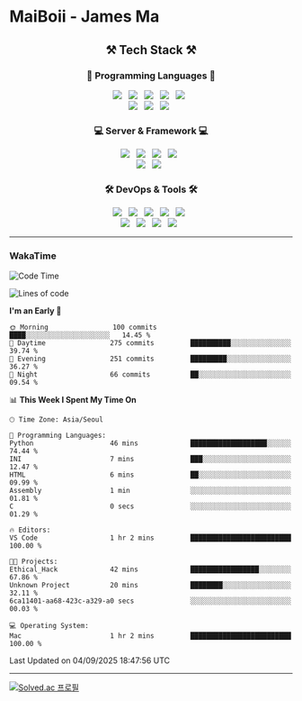 # MaiBoii - James Ma
<h2 align="center">⚒️ Tech Stack ⚒️</h3>

<h3 id="data" align="center">🧠 Programming Languages 🧠</h3>
<p align="center">
  <img src="https://img.shields.io/badge/-Python-3776AB?style=flat-square&logo=python&logoColor=white" /> &nbsp
  <img src="https://img.shields.io/badge/-Rust-000000?style=flat-square&logo=rust&logoColor=white" /> &nbsp
 <img src="https://img.shields.io/badge/SQL-4053D6?style=flat-square&logo=AmazonDynamoDB&logoColor=white"/></a> &nbsp
  <img src="https://img.shields.io/badge/-HTML-E34F26?style=flat-square&logo=html5&logoColor=white" /> &nbsp
  <img src="https://img.shields.io/badge/-CSS-1572B6?style=flat-square&logo=css" /> &nbsp
    <br>
  <img src="https://img.shields.io/badge/-JavaScript-F7DF1E?style=flat-square&logo=javascript&logoColor=black" /> &nbsp
  <img src="https://img.shields.io/badge/-TypeScript-02569B?style=flat-square&logo=typescript&logoColor=white" /> &nbsp
  <img src="https://img.shields.io/badge/-Bash-4EAA25?style=flat-square&logo=gnubash&logoColor=white" /> &nbsp
</p>

<h3 align="center">💻 Server & Framework 💻</h3>
<p align="center">
  <img src="https://img.shields.io/badge/-Node.js-339933?style=flat-square&logo=node.js&logoColor=white" /> &nbsp
  <img src="https://img.shields.io/badge/-Express-339933?style=flat-square&logo=express&logoColor=white" /> &nbsp
  <img src="https://img.shields.io/badge/-Redis-FF4438?style=flat-square&logo=redis&logoColor=white" /> &nbsp
  <img src="https://img.shields.io/badge/-Svelte-E34F26?style=flat-square&logo=svelte&logoColor=white" /> &nbsp
  <br>
  <img src="https://img.shields.io/badge/-Vue3-4FC08D?style=flat-square&logo=vuedotjs&logoColor=white" /> &nbsp
  <img src="https://img.shields.io/badge/-Flask-000000?style=flat-square&logo=flask&logoColor=white" /> &nbsp
 
</p>

<h3 align="center">🛠️ DevOps & Tools 🛠️</h3>
<p align="center">
  <img src="https://img.shields.io/badge/-Git-F05032?style=flat-square&logo=git&logoColor=white" /> &nbsp
  <img src="https://img.shields.io/badge/-Jenkins-D24939?style=flat-square&logo=jenkins&logoColor=white" /> &nbsp
  <img src="https://img.shields.io/badge/-Docker-2496ED?style=flat-square&logo=docker&logoColor=white" /> &nbsp
  <img src="https://img.shields.io/badge/-Kubernetes-326CE5?style=flat-square&logo=kubernetes&logoColor=white" /> &nbsp
  <img src="https://img.shields.io/badge/-Cloudflare-F38020?style=flat-square&logo=cloudflare&logoColor=white" /> &nbsp
   <br>
  <img src="https://img.shields.io/badge/-Tailscale-242424?style=flat-square&logo=tailscale&logoColor=white" /> &nbsp
  <img src="https://img.shields.io/badge/-Arduino-00878F?style=flat-square&logo=arduino&logoColor=white" /> &nbsp
  <img src="https://img.shields.io/badge/-RaspberryPi-c7053d?style=flat-square&logo=raspberrypi&logoColor=white" /> &nbsp
  <img src="https://img.shields.io/badge/-Unity-232326?style=flat-square&logo=unity&logoColor=white" /> &nbsp
</p>


---
### WakaTime
<!--START_SECTION:waka-->
![Code Time](http://img.shields.io/badge/Code%20Time-1%2C127%20hrs%2042%20mins-blue)

![Lines of code](https://img.shields.io/badge/From%20Hello%20World%20I%27ve%20Written-6.0%20million%20lines%20of%20code-blue)

**I'm an Early 🐤** 

```text
🌞 Morning                100 commits         ████░░░░░░░░░░░░░░░░░░░░░   14.45 % 
🌆 Daytime                275 commits         ██████████░░░░░░░░░░░░░░░   39.74 % 
🌃 Evening                251 commits         █████████░░░░░░░░░░░░░░░░   36.27 % 
🌙 Night                  66 commits          ██░░░░░░░░░░░░░░░░░░░░░░░   09.54 % 
```


📊 **This Week I Spent My Time On** 

```text
🕑︎ Time Zone: Asia/Seoul

💬 Programming Languages: 
Python                   46 mins             ███████████████████░░░░░░   74.44 % 
INI                      7 mins              ███░░░░░░░░░░░░░░░░░░░░░░   12.47 % 
HTML                     6 mins              ██░░░░░░░░░░░░░░░░░░░░░░░   09.99 % 
Assembly                 1 min               ░░░░░░░░░░░░░░░░░░░░░░░░░   01.81 % 
C                        0 secs              ░░░░░░░░░░░░░░░░░░░░░░░░░   01.29 % 

🔥 Editors: 
VS Code                  1 hr 2 mins         █████████████████████████   100.00 % 

🐱‍💻 Projects: 
Ethical_Hack             42 mins             █████████████████░░░░░░░░   67.86 % 
Unknown Project          20 mins             ████████░░░░░░░░░░░░░░░░░   32.11 % 
6ca11401-aa68-423c-a329-a0 secs              ░░░░░░░░░░░░░░░░░░░░░░░░░   00.03 % 

💻 Operating System: 
Mac                      1 hr 2 mins         █████████████████████████   100.00 % 
```


 Last Updated on 04/09/2025 18:47:56 UTC
<!--END_SECTION:waka-->
---
[![Solved.ac
프로필](http://mazassumnida.wtf/api/v2/generate_badge?boj=msu2020)](https://solved.ac/msu2020)
